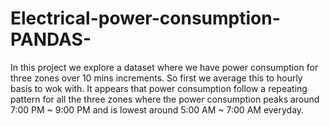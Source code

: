 # Electrical-power-consumption-PANDAS-

In this project we explore a dataset where we have power consumption for three zones over 10 mins increments. So first we average this to hourly basis to wok with. It appears that power consumption follow a repeating pattern for all the three zones where the power consumption peaks around 7:00 PM ~ 9:00 PM and is lowest around 5:00 AM ~ 7:00 AM everyday.
